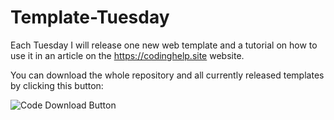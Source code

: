 # Template-Tuesday
Each Tuesday I will release one new web template and a tutorial on how to use it in an article on the https://codinghelp.site website.

You can download the whole repository and all currently released templates by clicking this button:

![Code Download Button](https://snipboard.io/cZtNx2.jpg)
